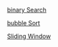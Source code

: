 
[binary Search](https://codesandbox.io/p/sandbox/binary-search-2iuu7?file=%2Fsrc%2Findex.js%3A14%2C22)

[bubble Sort](https://codesandbox.io/p/sandbox/maximumnum-2wrszz?file=%2Fsrc%2Findex.js%3A17%2C38)

[Sliding Window](https://codesandbox.io/p/sandbox/sliding-window-rrhwy3?file=%2Fsrc%2Findex.js%3A16%2C21)
